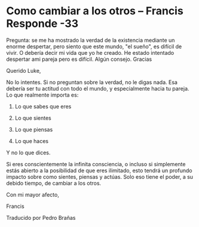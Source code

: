 # Como cambiar a los otros – Francis Responde -33

Pregunta: se me ha mostrado la verdad de la existencia mediante un enorme despertar, pero siento que este mundo, &quot;el sue&ntilde;o&quot;, es dif&iacute;cil de vivir. O deber&iacute;a decir mi vida que yo he creado. He estado intentado despertar ami pareja pero es dif&iacute;cil. Alg&uacute;n consejo. Gracias

Querido Luke,

No lo intentes. Si no preguntan sobre la verdad, no le digas nada. Esa deber&iacute;a ser tu actitud con todo el mundo, y especialmente hacia tu pareja. Lo que realmente importa es:

1. Lo que sabes que eres

2. Lo que sientes

3. Lo que piensas

4. Lo que haces

Y no lo que dices.

Si eres conscientemente la infinita consciencia, o incluso si simplemente est&aacute;s abierto a la posibilidad de que eres ilimitado, esto tendr&aacute; un profundo impacto sobre como sientes, piensas y act&uacute;as. Solo eso tiene el poder, a su debido tiempo, de cambiar a los otros.

Con mi mayor afecto,

Francis

Traducido por Pedro Bra&ntilde;as

